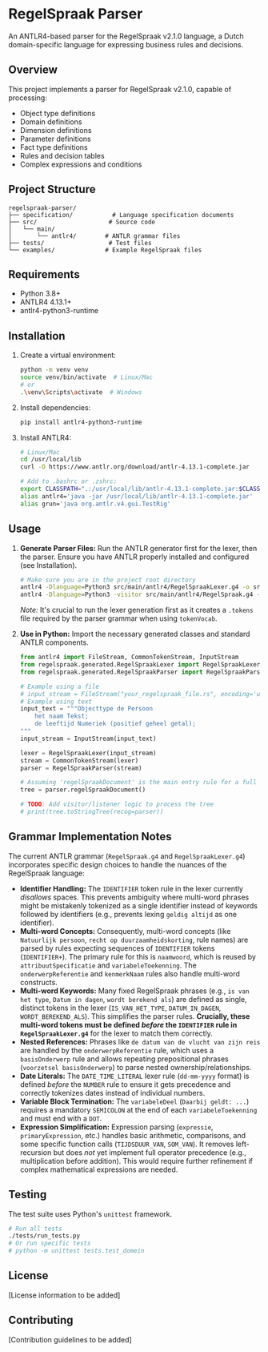 # RegelSpraak Parser

An ANTLR4-based parser for the RegelSpraak v2.1.0 language, a Dutch domain-specific language for expressing business rules and decisions.

## Overview

This project implements a parser for RegelSpraak v2.1.0, capable of processing:
- Object type definitions
- Domain definitions
- Dimension definitions
- Parameter definitions
- Fact type definitions
- Rules and decision tables
- Complex expressions and conditions

## Project Structure

```
regelspraak-parser/
├── specification/           # Language specification documents
├── src/                    # Source code
│   └── main/
│       └── antlr4/        # ANTLR grammar files
├── tests/                  # Test files
└── examples/              # Example RegelSpraak files
```

## Requirements

- Python 3.8+
- ANTLR4 4.13.1+
- antlr4-python3-runtime

## Installation

1. Create a virtual environment:
   ```bash
   python -m venv venv
   source venv/bin/activate  # Linux/Mac
   # or
   .\venv\Scripts\activate  # Windows
   ```

2. Install dependencies:
   ```bash
   pip install antlr4-python3-runtime
   ```

3. Install ANTLR4:
   ```bash
   # Linux/Mac
   cd /usr/local/lib
   curl -O https://www.antlr.org/download/antlr-4.13.1-complete.jar
   
   # Add to .bashrc or .zshrc:
   export CLASSPATH=".:/usr/local/lib/antlr-4.13.1-complete.jar:$CLASSPATH"
   alias antlr4='java -jar /usr/local/lib/antlr-4.13.1-complete.jar'
   alias grun='java org.antlr.v4.gui.TestRig'
   ```

## Usage

1. **Generate Parser Files:**
    Run the ANTLR generator first for the lexer, then the parser. Ensure you have ANTLR properly installed and configured (see Installation).
    ```bash
    # Make sure you are in the project root directory
    antlr4 -Dlanguage=Python3 src/main/antlr4/RegelSpraakLexer.g4 -o src/regelspraak/generated
    antlr4 -Dlanguage=Python3 -visitor src/main/antlr4/RegelSpraak.g4 -o src/regelspraak/generated
    ```
    *Note:* It's crucial to run the lexer generation first as it creates a `.tokens` file required by the parser grammar when using `tokenVocab`.

2. **Use in Python:**
    Import the necessary generated classes and standard ANTLR components.
    ```python
    from antlr4 import FileStream, CommonTokenStream, InputStream
    from regelspraak.generated.RegelSpraakLexer import RegelSpraakLexer
    from regelspraak.generated.RegelSpraakParser import RegelSpraakParser

    # Example using a file
    # input_stream = FileStream("your_regelspraak_file.rs", encoding='utf-8') 
    # Example using text
    input_text = """Objecttype de Persoon
        het naam Tekst;
        de leeftijd Numeriek (positief geheel getal);
    """
    input_stream = InputStream(input_text)

    lexer = RegelSpraakLexer(input_stream)
    stream = CommonTokenStream(lexer)
    parser = RegelSpraakParser(stream)
    
    # Assuming 'regelSpraakDocument' is the main entry rule for a full file
    tree = parser.regelSpraakDocument()
    
    # TODO: Add visitor/listener logic to process the tree
    # print(tree.toStringTree(recog=parser))
    ```

## Grammar Implementation Notes

The current ANTLR grammar (`RegelSpraak.g4` and `RegelSpraakLexer.g4`) incorporates specific design choices to handle the nuances of the RegelSpraak language:

*   **Identifier Handling:** The `IDENTIFIER` token rule in the lexer currently *disallows* spaces. This prevents ambiguity where multi-word phrases might be mistakenly tokenized as a single identifier instead of keywords followed by identifiers (e.g., prevents lexing `geldig altijd` as one identifier).
*   **Multi-word Concepts:** Consequently, multi-word concepts (like `Natuurlijk persoon`, `recht op duurzaamheidskorting`, rule names) are parsed by rules expecting sequences of `IDENTIFIER` tokens (`IDENTIFIER+`). The primary rule for this is `naamwoord`, which is reused by `attribuutSpecificatie` and `variabeleToekenning`. The `onderwerpReferentie` and `kenmerkNaam` rules also handle multi-word constructs.
*   **Multi-word Keywords:** Many fixed RegelSpraak phrases (e.g., `is van het type`, `Datum in dagen`, `wordt berekend als`) are defined as single, distinct tokens in the lexer (`IS_VAN_HET_TYPE`, `DATUM_IN_DAGEN`, `WORDT_BEREKEND_ALS`). This simplifies the parser rules. **Crucially, these multi-word tokens must be defined *before* the `IDENTIFIER` rule in `RegelSpraakLexer.g4`** for the lexer to match them correctly.
*   **Nested References:** Phrases like `de datum van de vlucht van zijn reis` are handled by the `onderwerpReferentie` rule, which uses a `basisOnderwerp` rule and allows repeating prepositional phrases (`voorzetsel basisOnderwerp`) to parse nested ownership/relationships.
*   **Date Literals:** The `DATE_TIME_LITERAL` lexer rule (`dd-mm-yyyy` format) is defined *before* the `NUMBER` rule to ensure it gets precedence and correctly tokenizes dates instead of individual numbers.
*   **Variable Block Termination:** The `variabeleDeel` (`Daarbij geldt: ...`) requires a mandatory `SEMICOLON` at the end of each `variabeleToekenning` and must end with a `DOT`.
*   **Expression Simplification:** Expression parsing (`expressie`, `primaryExpression`, etc.) handles basic arithmetic, comparisons, and some specific function calls (`TIJDSDUUR_VAN`, `SOM_VAN`). It removes left-recursion but does *not* yet implement full operator precedence (e.g., multiplication before addition). This would require further refinement if complex mathematical expressions are needed.

## Testing

The test suite uses Python's `unittest` framework.

```bash
# Run all tests
./tests/run_tests.py 
# Or run specific tests
# python -m unittest tests.test_domein
```

## License

[License information to be added]

## Contributing

[Contribution guidelines to be added] 